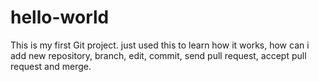 # hello-world


This is my first Git project. just used this to learn how it works, how can i add new repository, branch, edit, commit, send pull request, accept pull request and merge.
